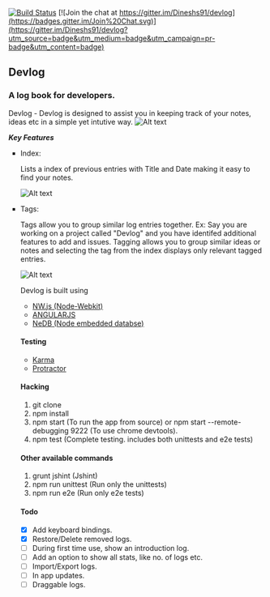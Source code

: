 [![Build Status](https://travis-ci.org/Dineshs91/devlog.svg?branch=master)](https://travis-ci.org/Dineshs91/devlog)
[![Join the chat at https://gitter.im/Dineshs91/devlog](https://badges.gitter.im/Join%20Chat.svg)](https://gitter.im/Dineshs91/devlog?utm_source=badge&utm_medium=badge&utm_campaign=pr-badge&utm_content=badge)

## Devlog
### A log book for developers.

Devlog - Devlog is designed to assist you in keeping track of your notes, ideas etc in a simple yet intutive way. 
![Alt text](https://github.com/satish28/devlog/blob/master/Screenshot.png?raw=true "Sample screenshot") 

<b><i> Key Features </i></b>
<ul type="square">
<li>Index: </li>
<p>Lists a index of previous entries with Title and Date making it easy to find your notes.

![Alt text](https://github.com/satish28/devlog//blob/master/Loglist.png?raw=true "Index")
</p>

<li>Tags: </li>
<p>Tags allow you to group similar log entries together. 
Ex: Say you are working on a project called "Devlog" and you have identifed additional features to add and issues. Tagging allows you to group similar ideas or notes and selecting the tag from the index displays only relevant tagged entries.

![Alt text](https://github.com/satish28/devlog/blob/master/Tagging.png?raw=true "Tagging")</p>

Devlog is built using 
<ul type="circle">
<li> <a href="https://github.com/nwjs/nw.js/">NW.js (Node-Webkit)</a> </li>
<li>  <a href="https://angularjs.org/">ANGULARJS</a> </li>
<li>  <a href="https://github.com/louischatriot/nedb"> NeDB (Node embedded databse)</a> </li>
</ul>

<h4>Testing</h4>
<ul type="circle">
<li>  <a href = "http://karma-runner.github.io/0.12/index.html">Karma </a> </li>
<li>  <a href = "https://angular.github.io/protractor/#/"> Protractor </a> </li>
</ul>

#### Hacking
1. git clone 
2. npm install
3. npm start (To run the app from source) or npm start --remote-debugging 9222 (To use chrome devtools).
4. npm test (Complete testing. includes both unittests and e2e tests)

#### Other available commands
1. grunt jshint (Jshint)
2. npm run unittest (Run only the unittests)
3. npm run e2e (Run only e2e tests)

#### Todo
- [x] Add keyboard bindings.
- [x] Restore/Delete removed logs.
- [ ] During first time use, show an introduction log.
- [ ] Add an option to show all stats, like no. of logs etc.
- [ ] Import/Export logs.
- [ ] In app updates.
- [ ] Draggable logs. 

